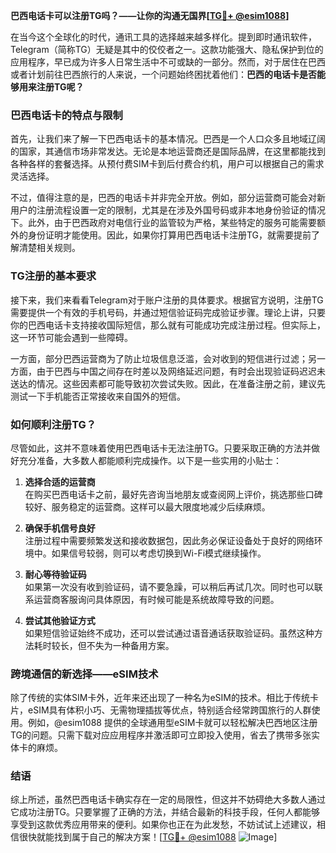 **巴西电话卡可以注册TG吗？——让你的沟通无国界[[TG💪+ @esim1088](https://t.me/s/esim1088)]**

在当今这个全球化的时代，通讯工具的选择越来越多样化。提到即时通讯软件，Telegram（简称TG）无疑是其中的佼佼者之一。这款功能强大、隐私保护到位的应用程序，早已成为许多人日常生活中不可或缺的一部分。然而，对于居住在巴西或者计划前往巴西旅行的人来说，一个问题始终困扰着他们：**巴西的电话卡是否能够用来注册TG呢？**

### 巴西电话卡的特点与限制

首先，让我们来了解一下巴西电话卡的基本情况。巴西是一个人口众多且地域辽阔的国家，其通信市场非常发达。无论是本地运营商还是国际品牌，在这里都能找到各种各样的套餐选择。从预付费SIM卡到后付费合约机，用户可以根据自己的需求灵活选择。

不过，值得注意的是，巴西的电话卡并非完全开放。例如，部分运营商可能会对新用户的注册流程设置一定的限制，尤其是在涉及外国号码或非本地身份验证的情况下。此外，由于巴西政府对电信行业的监管较为严格，某些特定的服务可能需要额外的身份证明才能使用。因此，如果你打算用巴西电话卡注册TG，就需要提前了解清楚相关规则。

### TG注册的基本要求

接下来，我们来看看Telegram对于账户注册的具体要求。根据官方说明，注册TG需要提供一个有效的手机号码，并通过短信验证码完成验证步骤。理论上讲，只要你的巴西电话卡支持接收国际短信，那么就有可能成功完成注册过程。但实际上，这一环节可能会遇到一些障碍。

一方面，部分巴西运营商为了防止垃圾信息泛滥，会对收到的短信进行过滤；另一方面，由于巴西与中国之间存在时差以及网络延迟问题，有时会出现验证码迟迟未送达的情况。这些因素都可能导致初次尝试失败。因此，在准备注册之前，建议先测试一下手机能否正常接收来自国外的短信。

### 如何顺利注册TG？

尽管如此，这并不意味着使用巴西电话卡无法注册TG。只要采取正确的方法并做好充分准备，大多数人都能顺利完成操作。以下是一些实用的小贴士：

1. **选择合适的运营商**  
   在购买巴西电话卡之前，最好先咨询当地朋友或查阅网上评价，挑选那些口碑较好、服务稳定的运营商。这样可以最大限度地减少后续麻烦。
   
2. **确保手机信号良好**  
   注册过程中需要频繁发送和接收数据包，因此务必保证设备处于良好的网络环境中。如果信号较弱，则可以考虑切换到Wi-Fi模式继续操作。

3. **耐心等待验证码**  
   如果第一次没有收到验证码，请不要急躁，可以稍后再试几次。同时也可以联系运营商客服询问具体原因，有时候可能是系统故障导致的问题。

4. **尝试其他验证方式**  
   如果短信验证始终不成功，还可以尝试通过语音通话获取验证码。虽然这种方法耗时较长，但不失为一种备用方案。

### 跨境通信的新选择——eSIM技术

除了传统的实体SIM卡外，近年来还出现了一种名为eSIM的技术。相比于传统卡片，eSIM具有体积小巧、无需物理插拔等优点，特别适合经常跨国旅行的人群使用。例如，@esim1088 提供的全球通用型eSIM卡就可以轻松解决巴西地区注册TG的问题。只需下载对应应用程序并激活即可立即投入使用，省去了携带多张实体卡的麻烦。

### 结语

综上所述，虽然巴西电话卡确实存在一定的局限性，但这并不妨碍绝大多数人通过它成功注册TG。只要掌握了正确的方法，并结合最新的科技手段，任何人都能够享受到这款优秀应用带来的便利。如果你也正在为此发愁，不妨试试上述建议，相信很快就能找到属于自己的解决方案！[[TG💪+ @esim1088](https://t.me/s/esim1088) ![Image](https://i.postimg.cc/4NQfJmqS/Snipaste-2025-05-13-00-14-12.png)]